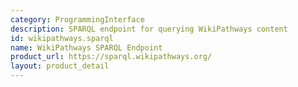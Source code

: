 ```yaml
---
category: ProgrammingInterface
description: SPARQL endpoint for querying WikiPathways content
id: wikipathways.sparql
name: WikiPathways SPARQL Endpoint
product_url: https://sparql.wikipathways.org/
layout: product_detail
---
```

